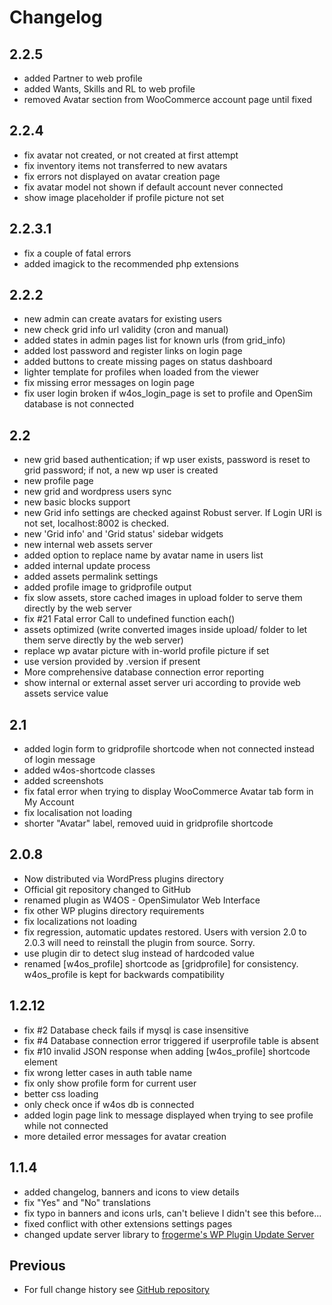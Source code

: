 # Changelog

## 2.2.5

- added Partner to web profile
- added Wants, Skills and RL to web profile
- removed Avatar section from WooCommerce account page until fixed

## 2.2.4

- fix avatar not created, or not created at first attempt
- fix inventory items not transferred to new avatars
- fix errors not displayed on avatar creation page
- fix avatar model not shown if default account never connected
- show image placeholder if profile picture not set

## 2.2.3.1

- fix a couple of fatal errors
- added imagick to the recommended php extensions

## 2.2.2

- new admin can create avatars for existing users
- new check grid info url validity (cron and manual)
- added states in admin pages list for known urls (from grid_info)
- added lost password and register links on login page
- added buttons to create missing pages on status dashboard
- lighter template for profiles when loaded from the viewer
- fix missing error messages on login page
- fix user login broken if w4os_login_page is set to profile and OpenSim database is not connected

## 2.2

- new grid based authentication; if wp user exists, password is reset to grid password; if not, a new wp user is created
- new profile page
- new grid and wordpress users sync
- new basic blocks support
- new Grid info settings are checked against Robust server. If Login URI is not set, localhost:8002 is checked.
- new 'Grid info' and 'Grid status' sidebar widgets
- new internal web assets server
- added option to replace name by avatar name in users list
- added internal update process
- added assets permalink settings
- added profile image to gridprofile output
- fix slow assets, store cached images in upload folder to serve them directly by the web server
- fix #21 Fatal error Call to undefined function each()
- assets optimized (write converted images inside upload/ folder to let them serve directly by the web server)
- replace wp avatar picture with in-world profile picture if set
- use version provided by .version if present
- More comprehensive database connection error reporting
- show internal or external asset server uri according to provide web assets service value

## 2.1

- added login form to gridprofile shortcode when not connected instead of login message
- added w4os-shortcode classes
- added screenshots
- fix fatal error when trying to display WooCommerce Avatar tab form in My Account
- fix localisation not loading
- shorter "Avatar" label, removed uuid in gridprofile shortcode

## 2.0.8

- Now distributed via WordPress plugins directory
- Official git repository changed to GitHub
- renamed plugin as W4OS - OpenSimulator Web Interface
- fix other WP plugins directory requirements
- fix localizations not loading
- fix regression, automatic updates restored. Users with version 2.0 to 2.0.3 will need to reinstall the plugin from source. Sorry.
- use plugin dir to detect slug instead of hardcoded value
- renamed [w4os_profile] shortcode as [gridprofile] for consistency. w4os_profile is kept for backwards compatibility

## 1.2.12

- fix #2 Database check fails if mysql is case insensitive
- fix #4 Database connection error triggered if userprofile table is absent
- fix #10 invalid JSON response when adding [w4os_profile] shortcode element
- fix wrong letter cases in auth table name
- fix only show profile form for current user
- better css loading
- only check once if w4os db is connected
- added login page link to message displayed when trying to see profile while not connected
- more detailed error messages for avatar creation

## 1.1.4

- added changelog, banners and icons to view details
- fix "Yes" and "No" translations
- fix typo in banners and icons urls, can't believe I didn't see this before...
- fixed conflict with other extensions settings pages
- changed update server library to [frogerme's WP Plugin Update Server](https://github.com/froger-me/wp-plugin-update-server)

## Previous

- For full change history see [GitHub repository](https://github.com/GuduleLapointe/w4os/commits/master)
